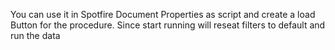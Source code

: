You can use it in Spotfire Document Properties as script and create a load Button for the procedure. Since start running will reseat filters to default and run the data
